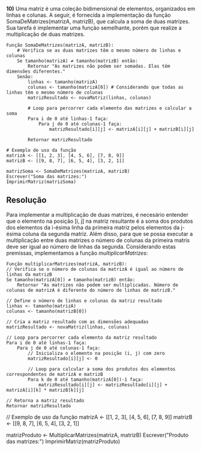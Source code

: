 **10)** Uma matriz é uma coleção bidimensional de elementos, organizados em linhas e colunas. A seguir, é fornecida a implementação da função SomaDeMatrizes(matrizA, matrizB), que calcula a soma de duas matrizes. Sua tarefa é implementar uma função semelhante, porém que realize a multiplicação de duas matrizes.

```
Função SomaDeMatrizes(matrizA, matrizB):
    # Verifica se as duas matrizes têm o mesmo número de linhas e colunas
    Se tamanho(matrizA) ≠ tamanho(matrizB) então:
        Retornar "As matrizes não podem ser somadas. Elas têm dimensões diferentes."
    Senão:
        linhas <- tamanho(matrizA)
        colunas <- tamanho(matrizA[0]) # Considerando que todas as linhas têm o mesmo número de colunas
        matrizResultado <- novaMatriz(linhas, colunas)

        # Loop para percorrer cada elemento das matrizes e calcular a soma
        Para i de 0 até linhas-1 faça:
            Para j de 0 até colunas-1 faça:
                matrizResultado[i][j] <- matrizA[i][j] + matrizB[i][j]

        Retornar matrizResultado

# Exemplo de uso da função
matrizA <- [[1, 2, 3], [4, 5, 6], [7, 8, 9]]
matrizB <- [[9, 8, 7], [6, 5, 4], [3, 2, 1]]

matrizSoma <- SomaDeMatrizes(matrizA, matrizB)
Escrever("Soma das matrizes:")
ImprimirMatriz(matrizSoma)
```

## Resolução

Para implementar a multiplicação de duas matrizes, é necesário entender que o elemento na posição [i, j] na matriz resultante é a soma dos produtos dos elementos da i-ésima linha da primeira matriz pelos elementos da j-ésima coluna da segunda matriz. Além disso, para que se possa executar a multiplicação entre duas matrizes o número de colunas da primeira matris deve ser igual ao número de linhas da segunda. Considerando estas premissas, implementamos a função _multiplicarMatrizes_:

    Função multiplicarMatrizes(matrizA, matrizB):
    // Verifica se o número de colunas da matrizA é igual ao número de linhas da matrizB
    Se tamanho(matrizA[0]) ≠ tamanho(matrizB) então:
        Retornar "As matrizes não podem ser multiplicadas. Número de colunas de matrizA é diferente do número de linhas de matrizB."
    
    // Define o número de linhas e colunas da matriz resultado
    linhas <- tamanho(matrizA)
    colunas <- tamanho(matrizB[0])
    
    // Cria a matriz resultado com as dimensões adequadas
    matrizResultado <- novaMatriz(linhas, colunas)

    // Loop para percorrer cada elemento da matriz resultado
    Para i de 0 até linhas-1 faça:
        Para j de 0 até colunas-1 faça:
            // Inicializa o elemento na posição (i, j) com zero
            matrizResultado[i][j] <- 0
            
            // Loop para calcular a soma dos produtos dos elementos correspondentes de matrizA e matrizB
            Para k de 0 até tamanho(matrizA[0])-1 faça:
                matrizResultado[i][j] <- matrizResultado[i][j] + matrizA[i][k] * matrizB[k][j]

    // Retorna a matriz resultado
    Retornar matrizResultado

// Exemplo de uso da função
matrizA <- [[1, 2, 3], [4, 5, 6], [7, 8, 9]]
matrizB <- [[9, 8, 7], [6, 5, 4], [3, 2, 1]]

matrizProduto <- MultiplicarMatrizes(matrizA, matrizB)
Escrever("Produto das matrizes:")
ImprimirMatriz(matrizProduto)

